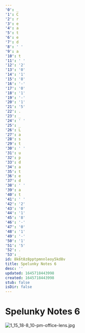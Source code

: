 ```yaml
---
'0': _
'1': C
'2': r
'3': e
'4': a
'5': t
'6': e
'7': d
'8': ' '
'9': a
'10': t
'11': ' '
'12': '2'
'13': '0'
'14': '1'
'15': '8'
'16': '-'
'17': '0'
'18': '1'
'19': '-'
'20': '1'
'21': '5'
'22': .
'23': _
'24': ' '
'25': _
'26': L
'27': a
'28': s
'29': t
'30': ' '
'31': u
'32': p
'33': d
'34': a
'35': t
'36': e
'37': d
'38': ' '
'39': a
'40': t
'41': ' '
'42': '2'
'43': '0'
'44': '1'
'45': '8'
'46': '-'
'47': '0'
'48': '1'
'49': '-'
'50': '1'
'51': '5'
'52': .
'53': _
id: 8k6t8z8pptpmnnleoy5kd8v
title: Spelunky Notes 6
desc: ''
updated: 1645718443998
created: 1645718443998
stub: false
isDir: false
---
```


# Spelunky Notes 6


![1_15_18-8_10-pm-office-lens.jpg](./_resources/Spelunky_Notes_6.resources/1_15_18-8_10-pm-office-lens.jpg)

